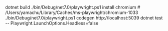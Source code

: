 dotnet build
./bin/Debug/net7.0/playwright.ps1 install chromium # /Users/yamachu/Library/Caches/ms-playwright/chromium-1033
./bin/Debug/net7.0/playwright.ps1 codegen http://localhost:5039
dotnet test -- Playwright.LaunchOptions.Headless=false
